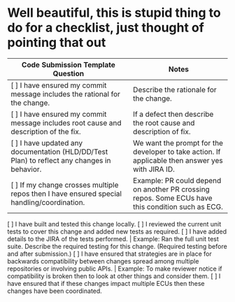 # Well beautiful, this is stupid thing to do for a checklist, just thought of pointing that out

**Code Submission Template Question** | **Notes**
------------ | -------------
[ ] I have ensured my commit message includes the rational for the change. | Describe the rationale for the change.
[ ] I have ensured my commit message includes root cause and description of the fix. | If a defect then describe the root cause and description of fix.
[ ] I have updated any documentation (HLD/DD/Test Plan) to reflect any changes in behavior. | We want the prompt for the developer to take action. If applicable then answer yes with JIRA ID. 
[ ] If my change crosses multiple repos then I have ensured special handling/coordination. | Example: PR could depend on another PR crossing repos. Some ECUs have this condition such as ECG.
[ ] I have built and tested this change locally.
[ ] I reviewed the current unit tests to cover this change and added new tests as required. 
[ ] I have added details to the JIRA of the tests performed. | Example: Ran the full unit test suite. Describe the required testing for this change. (Required testing before and after submission.)
[ ] I have ensured that strategies are in place for backwards compatibility between changes spread among multiple repositories or involving public APIs. | Example: To make reviewer notice if compatibility is broken then to look at other things and consider them.
[ ] I have ensured that if these changes impact multiple ECUs then these changes have been coordinated.
